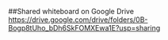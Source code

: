 ##Shared whiteboard on Google Drive
https://drive.google.com/drive/folders/0B-Bogp8tUho_bDh6SkFOMXEwa1E?usp=sharing
